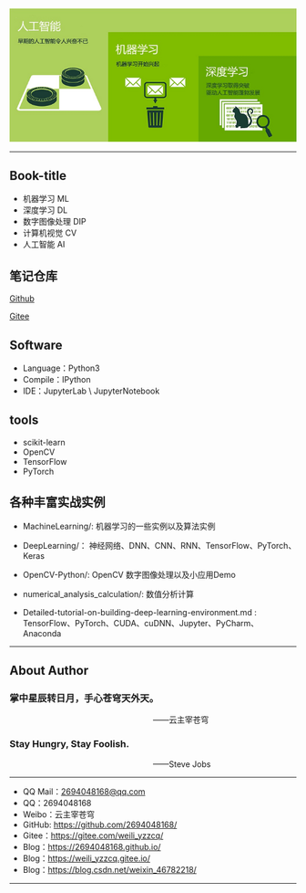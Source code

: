 ![AI&ML&DP Logo](./Logo.png)

--------------------------------------------------------------------------------

## Book-title
- 机器学习 ML
- 深度学习 DL
- 数字图像处理 DIP
- 计算机视觉 CV
- 人工智能 AI


## 笔记仓库
[Github](git@github.com:2694048168/MachineLearning.git)


[Gitee](git@gitee.com:weili_yzzcq/MachineLearning.git)

## Software

- Language：Python3
- Compile：IPython
- IDE：JupyterLab \ JupyterNotebook

## tools
- scikit-learn
- OpenCV
- TensorFlow
- PyTorch

## 各种丰富实战实例
- MachineLearning/: 机器学习的一些实例以及算法实例

- DeepLearning/： 神经网络、DNN、CNN、RNN、TensorFlow、PyTorch、Keras

- OpenCV-Python/: OpenCV 数字图像处理以及小应用Demo

- numerical_analysis_calculation/: 数值分析计算

- Detailed-tutorial-on-building-deep-learning-environment.md : TensorFlow、PyTorch、CUDA、cuDNN、Jupyter、PyCharm、Anaconda

--------------------------------

## About Author

### 掌中星辰转日月，手心苍穹天外天。
&emsp;&emsp;&emsp;&emsp;&emsp;&emsp;&emsp;&emsp;&emsp;&emsp;&emsp;&emsp;&emsp;&emsp;&emsp;&emsp;&emsp;&emsp;——云主宰苍穹

### Stay Hungry, Stay Foolish.
&emsp;&emsp;&emsp;&emsp;&emsp;&emsp;&emsp;&emsp;&emsp;&emsp;&emsp;&emsp;&emsp;&emsp;&emsp;&emsp;&emsp;&emsp;——Steve Jobs

----------------------------------------

- QQ Mail：2694048168@qq.com
- QQ：2694048168
- Weibo：云主宰苍穹
- GitHub: https://github.com/2694048168/
- Gitee：https://gitee.com/weili_yzzcq/
- Blog：https://2694048168.github.io/
- Blog：https://weili_yzzcq.gitee.io/ 
- Blog：https://blog.csdn.net/weixin_46782218/

--------------------------------------------------